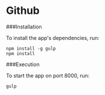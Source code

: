 # Github

###Installation

To install the app's dependencies, run:

```
npm install -g gulp
npm install
```

###Execution

To start the app on port 8000, run:

```
gulp
```

